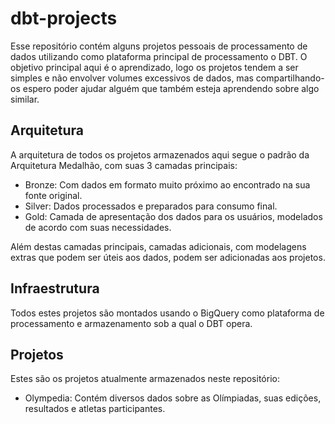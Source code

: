# dbt-projects

Esse repositório contém alguns projetos pessoais de processamento de dados utilizando como plataforma principal de processamento o DBT. O objetivo principal aqui é o aprendizado, logo os projetos tendem a ser simples e não envolver volumes excessivos de dados, mas compartilhando-os espero poder ajudar alguém que também esteja aprendendo sobre algo similar. 

## Arquitetura

A arquitetura de todos os projetos armazenados aqui segue o padrão da Arquitetura Medalhão, com suas 3 camadas principais:

- Bronze: Com dados em formato muito próximo ao encontrado na sua fonte original.
- Silver: Dados processados e preparados para consumo final.
- Gold: Camada de apresentação dos dados para os usuários, modelados de acordo com suas necessidades.

Além destas camadas principais, camadas adicionais, com modelagens extras que podem ser úteis aos dados, podem ser adicionadas aos projetos. 

## Infraestrutura

Todos estes projetos são montados usando o BigQuery como plataforma de processamento e armazenamento sob a qual o DBT opera. 

## Projetos

Estes são os projetos atualmente armazenados neste repositório:

- Olympedia: Contém diversos dados sobre as Olímpiadas, suas edições, resultados e atletas participantes.